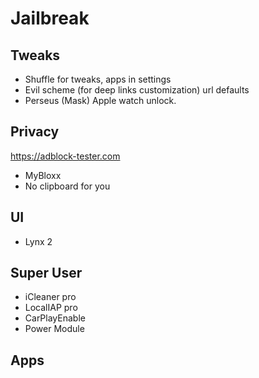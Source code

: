 # Jailbreak




## Tweaks
- Shuffle for tweaks, apps in settings
- Evil scheme (for deep links customization) url defaults
- Perseus (Mask) Apple watch unlock.

## Privacy
https://adblock-tester.com

- MyBloxx
- No clipboard for you


## UI

- Lynx 2 


## Super User

- iCleaner pro
- LocalIAP pro
- CarPlayEnable
- Power Module


## Apps


